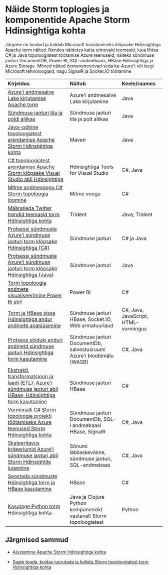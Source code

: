 <properties
 pageTitle="Näide Apache Storm topoloogiatest kohta Hdinsightiga | Microsoft Azure'i"
 description="Loetelu näide Storm topoloogiatest ja katsetada Apache Storm Hdinsightiga, sh põhilised C# ja Java topoloogiatest ja sündmuse jaoturi töötamise kohta."
 services="hdinsight"
 documentationCenter=""
 authors="Blackmist"
 manager="jhubbard"
 editor="cgronlun"
    tags="azure-portal"/>

<tags
 ms.service="hdinsight"
 ms.devlang="na"
 ms.topic="article"
 ms.tgt_pltfrm="na"
 ms.workload="big-data"
 ms.date="08/23/2016"
 ms.author="larryfr"/>

# <a name="example-storm-toplogies-and-components-for-apache-storm-on-hdinsight"></a>Näide Storm toplogies ja komponentide Apache Storm Hdinsightiga kohta

Järgnev on loodud ja haldab Microsoft kasutamiseks klõpsake Hdinsightiga Apache torm näited. Nendes näidetes katta erinevaid teemasid, luua lihtsa C# ja Java topoloogiatest töötamise Azure teenuseid, näiteks sündmuse jaoturi DocumentDB, Power BI, SQL-andmebaasi, HBase Hdinsightiga ja Azure Storage. Mõned näited demonstreerivad seda ka-Azure'i või isegi Microsoft tehnoloogiaid, nagu SignalR ja Socket.IO töötamine

| Kirjeldus                                                                                             | Näitab                                         | Keele/raames         |
|:--------------------------------------------------------------------------------------------------------|:-----------------------------------------------------|:---------------------------|
| [Azure'i andmesalve Lake kirjutamise Apache torm](hdinsight-storm-write-data-lake-store.md) | Azure'i andmesalve Lake kirjutamine | Java |
| [Sündmuse jaoturi tila ja poldi allikas](https://github.com/apache/storm/tree/master/external/storm-eventhubs) | Sündmuse jaoturi tila ja polt allikas | Java |
| [Java-põhine topoloogiatest arendamise Apache Storm Hdinsightiga kohta][5797064f]                                 | Maven                                                | Java                       |
| [C# topoloogiatest arendamise Apache Storm klõpsake Visual Studio abil Hdinsightiga][16fce2d1]                     | Hdinsightiga Tools for Visual Studio                    | C#, Java                   |
| [Mitme andmevoogu C# Storm topoloogia loomine][ec5a4064]                                         | Mitme voogu                                     | C#                         |
| [Määratleda Twitter trendid teemasid torm Hdinsightiga kohta][3c86c7c8]                                   | Trident                                              | Java, Trident              |
| [Protsessi sündmuste Azure'i sündmuse jaoturi torm klõpsake Hdinsightiga (C#)][844d1d81]                                | Sündmuse jaoturi                                           | C# ja Java                |
| [Protsessi sündmuste Azure'i sündmuse jaoturi torm klõpsake Hdinsightiga (Java)](hdinsight-storm-develop-java-event-hub-topology.md) | Sündmuse jaoturi | Java |
| [Torm topoloogia andmete visualiseerimine Power Bi abil][94d15238]                              | Power BI                                             | C#                         |
| [Torm ja HBase sisse Hdinsightiga andur andmete analüüsimine][ab894747]                                     | Sündmuse jaoturi HBase, Socket.IO, Web armatuurlaud          | C#, Java, JavaScript, HTML-vormingus |
| [Protsess sõiduki anduri andmeid sündmuse jaoturi Hdinsightiga torm kasutamine][246ee964]                        | Sündmuse jaoturi DocumentDb, salvestusruumi Azure'i bloobimälu (WASB)    | C#, Java                   |
| [Ekstrakti, transformatsioon ja laadi (ETL): Azure'i sündmuse jaoturi abil HBase, Hdinsightiga torm kasutamine][b4b68194] | Sündmuse jaoturi HBase                                    | C#                         |
| [Vormimalli C# Storm topoloogia projekti töötamiseks Azure teenused Storm Hdinsightiga kohta][ce0c02a2]  | Sündmuse jaoturi DocumentDb, SQL-i andmebaasi HBase, SignalR | C#, Java                   |
| [Skaleeritavus kriteeriumid Azure'i sündmuse jaoturi abil Storm Hdinsightile lugemine][d6c540e3]           | Sõnumi läbilaskevõime, sündmuse jaoturi, SQL-andmebaas         | C#, Java                   |
| [Seostada sündmuste Hdinsightiga torm ja HBase kasutamine](hdinsight-storm-correlation-topology.md) | HBase | C# |
| [Kasutage Python torm Hdinsightiga kohta](hdinsight-storm-develop-python-topology.md) | Java ja Clojure Python komponendid vastavalt Storm topoloogiatest | Python |

## <a name="next-steps"></a>Järgmised sammud

* [Alustamine Apache Storm Hdinsightiga kohta][2b8c3488]

* [Saate teada, kuidas juurutada ja hallata Storm topoloogiatest torm Hdinsightiga kohta][6eb0d3b8]

  [2b8c3488]: hdinsight-apache-storm-tutorial-get-started-linux.md "Saate teada, kuidas luua torm Hdinsightiga kobar ja Storm armatuurlaua juurutamine näide topoloogiatest abil."
  [6eb0d3b8]: hdinsight-storm-deploy-monitor-topology.md "Saate teada, kuidas juurutada ja hallata topoloogiatest Visual Studio veebipõhise Storm armatuurlaua ja Storm UI või Hdinsightiga tööriistade abil."
  [16fce2d1]: hdinsight-storm-develop-csharp-visual-studio-topology.md "Saate teada, kuidas luua C# Storm topoloogiatest Visual Studio Hdinsightiga tööriistade abil."
  [5797064f]: hdinsight-storm-develop-java-topology.md "Saate teada, kuidas luua Storm topoloogiatest Java, kasutades Maven, luues lihtsa wordcount topoloogia."
  [94d15238]: hdinsight-storm-power-bi-topology.md "Näitab, kuidas kirjutamise andmete Power BI C# topoloogia ja seejärel luua diagrammi ja Armatuurlaua andmed."
  [ec5a4064]: https://github.com/Blackmist/csharp-storm-example "Näitab lihtsa Storm topoloogia, mis sooritavad wordcount, C# rakendada. See näitab ka mitu andmevoogu sees C# topoloogia loomise kohta."
  [844d1d81]: hdinsight-storm-develop-csharp-event-hub-topology.md "Saate teada, kuidas andmete lugemine ja kirjutamine: Azure'i sündmuse jaoturi torm Hdinsightiga kohta."
  [ab894747]: hdinsight-storm-sensor-data-analysis.md "Saate teada, kuidas kasutada Apache Storm Hdinsightiga töötlemine Azure'i sündmuse jaoturi anduri andmeid, kasutades D3.js visualiseerimine ja salvestada selle (soovi korral) HBase."
  [3c86c7c8]: hdinsight-storm-twitter-trending.md "Saate teada, kuidas luua Storm topoloogia, mis määratleb trendid teemasid (vastavalt hashtags,) Trident abil Twitter."
  [246ee964]: hdinsight-storm-iot-eventhub-documentdb.md "Saate teada, kuidas kasutada Storm topoloogia lugeda sõnumeid Azure'i sündmuse jaoturi, milles andmed: Azure'i DocumentDB dokumentide lugemine ja Azure Storage andmete salvestamine."
  [d6c540e3]: https://github.com/hdinsight/hdinsight-storm-examples/blob/master/EventCountExample "Mitme topoloogiatest läbilaskevõime näidata, kui Azure'i sündmuse jaoturi kaudu lugemine ja SQL-andmebaasiga, kasutades Apache Storm Hdinsightile salvestamist."
  [b4b68194]: https://github.com/hdinsight/hdinsight-storm-examples/blob/master/RealTimeETLExample "Saate teada, kuidas Azure'i sündmuse jaoturi liitväärtuse andmeid lugeda ja muuta andmete ja seejärel salvestada selle HBase Hdinsightiga kohta."
  [ce0c02a2]: https://github.com/hdinsight/hdinsight-storm-examples/tree/master/templates/HDInsightStormExamples "See projekt sisaldab malle otsikuid, poldid ja topoloogiatest näiteks sündmuse jaoturi, DocumentDB ja SQL-andmebaasi Azure mitmesuguste suhelda."
 
